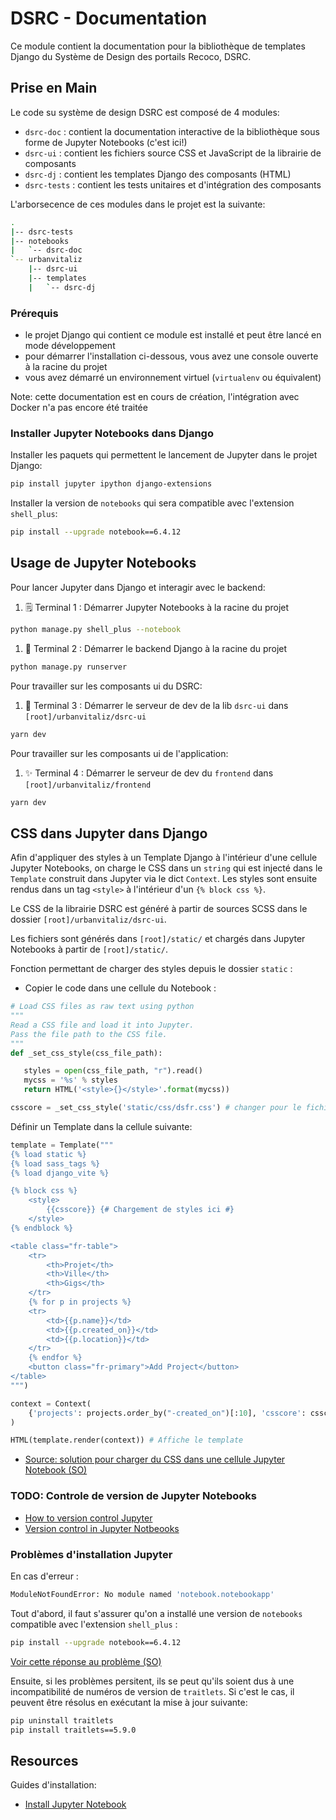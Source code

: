 # DSRC - Documentation

Ce module contient la documentation pour la bibliothèque de templates Django du Système de Design des portails Recoco, DSRC.

## Prise en Main

Le code su système de design DSRC est composé de 4 modules:

- `dsrc-doc` : contient la documentation interactive de la bibliothèque sous forme de Jupyter Notebooks (c'est ici!)
- `dsrc-ui` : contient les fichiers source CSS et JavaScript de la librairie de composants
- `dsrc-dj` : contient les templates Django des composants (HTML)
- `dsrc-tests` : contient les tests unitaires et d'intégration des composants

L'arborsecence de ces modules dans le projet est la suivante:

```sh
.
|-- dsrc-tests
|-- notebooks
|   `-- dsrc-doc
`-- urbanvitaliz
    |-- dsrc-ui
    |-- templates
    |   `-- dsrc-dj
```

### Prérequis

- le projet Django qui contient ce module est installé et peut être lancé en mode développement
- pour démarrer l'installation ci-dessous, vous avez une console ouverte à la racine du projet
- vous avez démarré un environnement virtuel (`virtualenv` ou équivalent)

Note: cette documentation est en cours de création, l'intégration avec Docker n'a pas encore été traitée

### Installer Jupyter Notebooks dans Django

Installer les paquets qui permettent le lancement de Jupyter dans le projet Django:

```sh
pip install jupyter ipython django-extensions
```

Installer la version de `notebooks` qui sera compatible avec l'extension `shell_plus`:

```sh
pip install --upgrade notebook==6.4.12
```

## Usage de Jupyter Notebooks

Pour lancer Jupyter dans Django et interagir avec le backend:

1. 🗒️ Terminal 1 : Démarrer Jupyter Notebooks à la racine du projet

```sh
python manage.py shell_plus --notebook
```

1. 🐍 Terminal 2 : Démarrer le backend Django à la racine du projet

```sh
python manage.py runserver
```

Pour travailler sur les composants ui du DSRC:

1. 🎨 Terminal 3 : Démarrer le serveur de dev de la lib `dsrc-ui` dans `[root]/urbanvitaliz/dsrc-ui`

```sh
yarn dev
```

Pour travailler sur les composants ui de l'application:

1. ✨ Terminal 4 : Démarrer le serveur de dev du `frontend` dans `[root]/urbanvitaliz/frontend`

```sh
yarn dev
```

## CSS dans Jupyter dans Django

Afin d'appliquer des styles à un Template Django à l'intérieur d'une cellule Jupyter Notebooks, on charge le CSS dans un `string` qui est injecté dans le `Template` construit dans Jupyter via le dict `Context`. Les styles sont ensuite rendus dans un tag `<style>` à l'intérieur d'un `{% block css %}`.

Le CSS de la librairie DSRC est généré à partir de sources SCSS dans le dossier `[root]/urbanvitaliz/dsrc-ui`.

Les fichiers sont générés dans `[root]/static/` et chargés dans Jupyter Notebooks à partir de `[root]/static/`.

Fonction permettant de charger des styles depuis le dossier `static` :

- Copier le code dans une cellule du Notebook :

```python
# Load CSS files as raw text using python
"""
Read a CSS file and load it into Jupyter.
Pass the file path to the CSS file.
"""
def _set_css_style(css_file_path):

   styles = open(css_file_path, "r").read()
   mycss = '%s' % styles
   return HTML('<style>{}</style>'.format(mycss))

csscore = _set_css_style('static/css/dsfr.css') # changer pour le fichier de style souhaité
```

Définir un Template dans la cellule suivante:

```python
template = Template("""
{% load static %}
{% load sass_tags %}
{% load django_vite %}

{% block css %}
    <style>
        {{csscore}} {# Chargement de styles ici #}
    </style>
{% endblock %}

<table class="fr-table">
    <tr>
        <th>Projet</th>
        <th>Ville</th>
        <th>Gigs</th>
    </tr>
    {% for p in projects %}
    <tr>
        <td>{{p.name}}</td>
        <td>{{p.created_on}}</td>
        <td>{{p.location}}</td>
    </tr>
    {% endfor %}
    <button class="fr-primary">Add Project</button>
</table>
""")

context = Context(
    {'projects': projects.order_by("-created_on")[:10], 'csscore': csscore.data } # On passe les styles, contenus dans `data`
)

HTML(template.render(context)) # Affiche le template
```

- [Source: solution pour charger du CSS dans une cellule Jupyter Notebook (SO)](https://stackoverflow.com/questions/32156248/how-do-i-set-custom-css-for-my-ipython-ihaskell-jupyter-notebook)

### TODO: Controle de version de Jupyter Notebooks

- [How to version control Jupyter](https://nextjournal.com/schmudde/how-to-version-control-jupyter)
- [Version control in Jupyter Notbeooks](https://datasciencenotebook.org/jupyter-version-control)

### Problèmes d'installation Jupyter

En cas d'erreur :

```sh
ModuleNotFoundError: No module named 'notebook.notebookapp'
```

Tout d'abord, il faut s'assurer qu'on a installé une version de `notebooks` compatible avec l'extension `shell_plus` :

```sh
pip install --upgrade notebook==6.4.12
```

[Voir cette réponse au problème (SO)](https://stackoverflow.com/questions/76893872/modulenotfounderror-no-module-named-notebook-base-when-installing-nbextension)

Ensuite, si les problèmes persitent, ils se peut qu'ils soient dus à une incompatibilité de numéros de version de `traitlets`. Si c'est le cas, il peuvent être résolus en exécutant la mise à jour suivante:

```sh
pip uninstall traitlets
pip install traitlets==5.9.0
```

## Resources

Guides d'installation:

- [Install Jupyter Notebook](https://github.com/jupyter/notebook)
